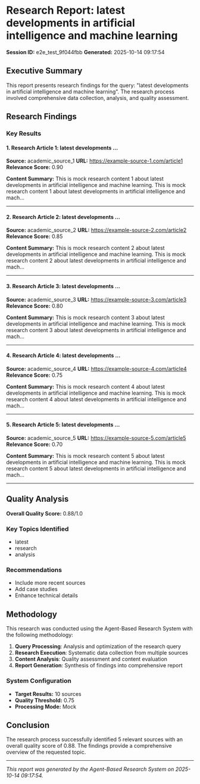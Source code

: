 # Research Report: latest developments in artificial intelligence and machine learning

**Session ID:** e2e_test_9f044fbb
**Generated:** 2025-10-14 09:17:54

## Executive Summary

This report presents research findings for the query: "latest developments in artificial intelligence and machine learning". The research process involved comprehensive data collection, analysis, and quality assessment.

## Research Findings

### Key Results


#### 1. Research Article 1: latest developments ...

**Source:** academic_source_1
**URL:** https://example-source-1.com/article1
**Relevance Score:** 0.90

**Content Summary:**
This is mock research content 1 about latest developments in artificial intelligence and machine learning. This is mock research content 1 about latest developments in artificial intelligence and mach...

---


#### 2. Research Article 2: latest developments ...

**Source:** academic_source_2
**URL:** https://example-source-2.com/article2
**Relevance Score:** 0.85

**Content Summary:**
This is mock research content 2 about latest developments in artificial intelligence and machine learning. This is mock research content 2 about latest developments in artificial intelligence and mach...

---


#### 3. Research Article 3: latest developments ...

**Source:** academic_source_3
**URL:** https://example-source-3.com/article3
**Relevance Score:** 0.80

**Content Summary:**
This is mock research content 3 about latest developments in artificial intelligence and machine learning. This is mock research content 3 about latest developments in artificial intelligence and mach...

---


#### 4. Research Article 4: latest developments ...

**Source:** academic_source_4
**URL:** https://example-source-4.com/article4
**Relevance Score:** 0.75

**Content Summary:**
This is mock research content 4 about latest developments in artificial intelligence and machine learning. This is mock research content 4 about latest developments in artificial intelligence and mach...

---


#### 5. Research Article 5: latest developments ...

**Source:** academic_source_5
**URL:** https://example-source-5.com/article5
**Relevance Score:** 0.70

**Content Summary:**
This is mock research content 5 about latest developments in artificial intelligence and machine learning. This is mock research content 5 about latest developments in artificial intelligence and mach...

---


## Quality Analysis

**Overall Quality Score:** 0.88/1.0

### Key Topics Identified
- latest
- research
- analysis

### Recommendations
- Include more recent sources
- Add case studies
- Enhance technical details

## Methodology

This research was conducted using the Agent-Based Research System with the following methodology:

1. **Query Processing**: Analysis and optimization of the research query
2. **Research Execution**: Systematic data collection from multiple sources
3. **Content Analysis**: Quality assessment and content evaluation
4. **Report Generation**: Synthesis of findings into comprehensive report

### System Configuration
- **Target Results:** 10 sources
- **Quality Threshold:** 0.75
- **Processing Mode:** Mock

## Conclusion

The research process successfully identified 5 relevant sources with an overall quality score of 0.88. The findings provide a comprehensive overview of the requested topic.

---

*This report was generated by the Agent-Based Research System on 2025-10-14 09:17:54.*
